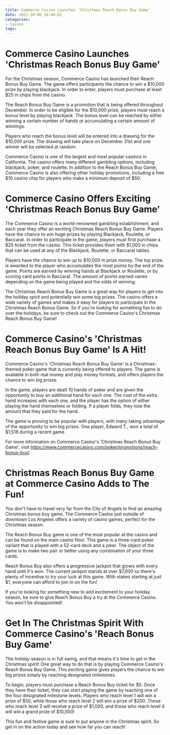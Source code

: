```yaml
---
title: Commerce Casino Launches 'Christmas Reach Bonus Buy Game'
date: 2022-10-06 16:48:01
categories:
- Casino
tags:
---
```



#  Commerce Casino Launches 'Christmas Reach Bonus Buy Game'

For the Christmas season, Commerce Casino has launched their Reach Bonus Buy Game. The game offers participants the chance to win a $10,000 prize by playing blackjack. In order to enter, players must purchase at least $25 in chips from the casino.

The Reach Bonus Buy Game is a promotion that is being offered throughout December. In order to be eligible for the $10,000 prize, players must reach a bonus level by playing blackjack. The bonus level can be reached by either winning a certain number of hands or accumulating a certain amount of winnings.

Players who reach the bonus level will be entered into a drawing for the $10,000 prize. The drawing will take place on December 31st and one winner will be selected at random.

Commerce Casino is one of the largest and most popular casinos in California. The casino offers many different gambling options, including blackjack, poker, and roulette. In addition to the Reach Bonus Buy Game, Commerce Casino is also offering other holiday promotions, including a free $10 casino chip for players who make a minimum deposit of $50.

#  Commerce Casino Offers Exciting 'Christmas Reach Bonus Buy Game'

The Commerce Casino is a world-renowned gambling establishment, and each year they offer an exciting Christmas Reach Bonus Buy Game. Players have the chance to win huge prizes by playing Blackjack, Roulette, or Baccarat. In order to participate in the game, players must first purchase a $25 ticket from the casino. This ticket provides them with $1,000 in chips that can be used at any of the Blackjack, Roulette, or Baccarat tables.

Players have the chance to win up to $10,000 in prize money. The top prize is awarded to the player who accumulates the most points by the end of the game. Points are earned by winning hands at Blackjack or Roulette, or by scoring card points in Baccarat. The amount of points earned varies depending on the game being played and the odds of winning.

The Christmas Reach Bonus Buy Game is a great way for players to get into the holiday spirit and potentially win some big prizes. The casino offers a wide variety of games and makes it easy for players to participate in the Christmas Reach Bonus Game. So if you're looking for something fun to do over the holidays, be sure to check out the Commerce Casino's Christmas Reach Bonus Buy Game!

#  Commerce Casino's 'Christmas Reach Bonus Buy Game' Is A Hit!

Commerce Casino's 'Christmas Reach Bonus Buy Game' is a Christmas-themed poker game that is currently being offered to players. The game is available in both real money and play money formats, and offers players the chance to win big prizes.

In the game, players are dealt 10 hands of poker and are given the opportunity to buy an additional hand for each one. The cost of the extra hand increases with each one, and the player has the option of either playing the hand themselves or folding. If a player folds, they lose the amount that they paid for the hand.

The game is proving to be popular with players, with many taking advantage of the opportunity to win big prizes. One player, Edward T., won a total of $1,518 during a recent game.

For more information on Commerce Casino's 'Christmas Reach Bonus Buy Game', visit https://www.commercecasino.com/poker/promotions/reach-bonus-buy/.

#  Christmas Reach Bonus Buy Game at Commerce Casino Adds to The Fun!

You don't have to travel very far from the City of Angels to find an amazing Christmas bonus buy game. The Commerce Casino just outside of downtown Los Angeles offers a variety of casino games, perfect for the Christmas season.

The Reach Bonus Buy game is one of the most popular at the casino and can be found on the main casino floor. This game is a three-card poker variant that is played with a 52-card deck and a joker. The object of the game is to make two pair or better using any combination of your three cards.

Reach Bonus Buy also offers a progressive jackpot that grows with every hand until it's won. The current jackpot stands at over $7,000 so there's plenty of incentive to try your luck at this game. With stakes starting at just $1, everyone can afford to join in on the fun!

If you're looking for something new to add excitement to your holiday season, be sure to give Reach Bonus Buy a try at the Commerce Casino. You won't be disappointed!

#  Get In The Christmas Spirit With Commerce Casino's 'Reach Bonus Buy Game'

The holiday season is in full swing, and that means it's time to get in the Christmas spirit! One great way to do that is by playing Commerce Casino's Reach Bonus Buy Game. This exciting game gives players the chance to win big prizes simply by reaching designated milestones.

To begin, players must purchase a Reach Bonus Buy ticket for $5. Once they have their ticket, they can start playing the game by reaching one of the four designated milestone levels. Players who reach level 1 will win a prize of $50, while those who reach level 2 will win a prize of $200. Those who reach level 3 will receive a prize of $1,000, and those who reach level 4 will win a grand prize of $10,000!

This fun and festive game is sure to put anyone in the Christmas spirit. So get in on the action today and see how far you can reach!